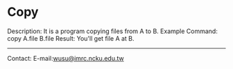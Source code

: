 # Copy
Description:
  It is a program copying files from A to B.
Example Command:
  copy A.file B.file
Result:
  You'll get file A at B. 
  
--------------------------------------------
Contact:
E-mail:wusu@imrc.ncku.edu.tw
  
